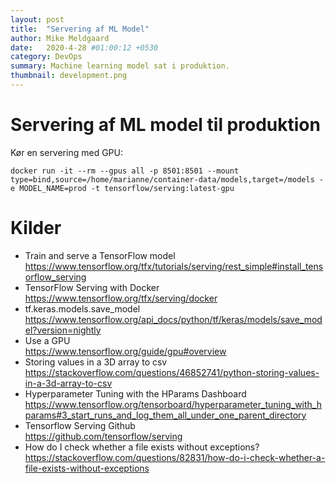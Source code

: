```yaml
---
layout: post
title:  "Servering af ML Model"
author: Mike Meldgaard
date:   2020-4-28 #01:00:12 +0530
category: DevOps
summary: Machine learning model sat i produktion.
thumbnail: development.png
---
```


# Servering af ML model til produktion

Kør en servering med GPU:
```
docker run -it --rm --gpus all -p 8501:8501 --mount type=bind,source=/home/marianne/container-data/models,target=/models -e MODEL_NAME=prod -t tensorflow/serving:latest-gpu
```



# Kilder
- Train and serve a TensorFlow model<br><https://www.tensorflow.org/tfx/tutorials/serving/rest_simple#install_tensorflow_serving>
- TensorFlow Serving with Docker<br><https://www.tensorflow.org/tfx/serving/docker>
- tf.keras.models.save_model<br><https://www.tensorflow.org/api_docs/python/tf/keras/models/save_model?version=nightly>
- Use a GPU<br><https://www.tensorflow.org/guide/gpu#overview>
- Storing values in a 3D array to csv<br><https://stackoverflow.com/questions/46852741/python-storing-values-in-a-3d-array-to-csv>
- Hyperparameter Tuning with the HParams Dashboard<br><https://www.tensorflow.org/tensorboard/hyperparameter_tuning_with_hparams#3_start_runs_and_log_them_all_under_one_parent_directory>
- Tensorflow Serving Github<br><https://github.com/tensorflow/serving>
- How do I check whether a file exists without exceptions?<br><https://stackoverflow.com/questions/82831/how-do-i-check-whether-a-file-exists-without-exceptions>